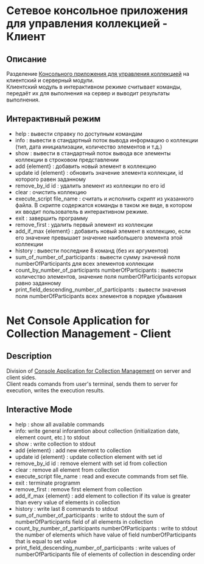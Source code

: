 # Сетевое консольное приложения для управления коллекцией - Клиент
## Описание
Разделение [Консольного приложения для управления коллекцией](https://github.com/SuperJaremy/Lab5) на клиентский и серверный модули.  
Клиентский модуль в интерактивном режиме считывает команды, передаёт их для выполнения на сервер и выводит результаты выполнения.
## Интерактивный режим
- help : вывести справку по доступным командам
- info : вывести в стандартный поток вывода информацию о коллекции (тип, дата инициализации, количество элементов и т.д.)
- show : вывести в стандартный поток вывода все элементы коллекции в строковом представлении
- add {element} : добавить новый элемент в коллекцию
- update id {element} : обновить значение элемента коллекции, id которого равен заданному
- remove_by_id id : удалить элемент из коллекции по его id
- clear : очистить коллекцию
- execute_script file_name : считать и исполнить скрипт из указанного файла. В скрипте содержатся команды в таком же виде, в котором их вводит пользователь в интерактивном режиме.
- exit : завершить программу
- remove_first : удалить первый элемент из коллекции
- add_if_max {element} : добавить новый элемент в коллекцию, если его значение превышает значение наибольшего элемента этой коллекции
- history : вывести последние 8 команд (без их аргументов)
- sum_of_number_of_participants : вывести сумму значений поля numberOfParticipants для всех элементов коллекции
- count_by_number_of_participants numberOfParticipants : вывести количество элементов, значение поля numberOfParticipants которых равно заданному
- print_field_descending_number_of_participants : вывести значения поля numberOfParticipants всех элементов в порядке убывания

# Net Console Application for Collection Management - Client
## Description
Division of [Console Application for Collection Management](https://github.com/SuperJaremy/Lab5) on server and client sides.  
Client reads comands from user's terminal, sends them to server for execution, writes the execution results.
## Interactive Mode
- help : show all available commands
- info: write general inforamtion about collection (initialization date, element count, etc.) to stdout
- show : write collection to stdout
- add {element} : add new element to collection
- update id {element} : update collection element with set id
- remove_by_id id : remove element with set id from collection
- clear : remove all element from collection
- execute_script file_name : read and execute commands from set file.
- exit : terminate programm
- remove_first : remove first element from collection
- add_if_max {element} : add element to collection if its value is greater than every value of elements in collection
- history : write last 8 commands to stdout
- sum_of_number_of_participants : write to stdout the sum of numberOfParticipants field of all elements in collection
- count_by_number_of_participants numberOfParticipants : write to stdout the number of elements which have value of field numberOfParticipants that is equal to set value
- print_field_descending_number_of_participants : write values of numberOfParticipants file of elements of collection in descending order
